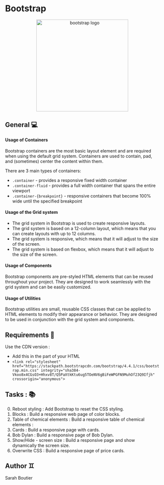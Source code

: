 # Bootstrap
<div align="center">
  <img src="https://github.com/user-attachments/assets/1fd42393-9110-4c53-b603-437a6e046b6e" alt="bootstrap logo" height=300px; width=300px;>
</div>

## General 💻

#### Usage of Containers
Bootstrap containers are the most basic layout element and are required when using the default grid system. Containers are used to contain, pad, and (sometimes) center the content within them.

There are 3 main types of containers:
- `.container` - provides a responsive fixed width container
- `.container-fluid` - provides a full width container that spans the entire viewport
- `.container-{breakpoint}` - responsive containers that become 100% wide until the specified breakpoint

#### Usage of the Grid system
- The grid system in Bootstrap is used to create responsive layouts.
- The grid system is based on a 12-column layout, which means that you can create layouts with up to 12 columns.
- The grid system is responsive, which means that it will adjust to the size of the screen.
- The grid system is based on flexbox, which means that it will adjust to the size of the screen.

#### Usage of Components
Bootstrap components are pre-styled HTML elements that can be reused throughout your project. They are designed to work seamlessly with the grid system and can be easily customized.

#### Usage of Utilities
Bootstrap utilities are small, reusable CSS classes that can be applied to HTML elements to modify their appearance or behavior. They are designed to be used in conjunction with the grid system and components.

## Requirements 🔅
Use the CDN version : 
- Add this <link> in the <head> part of your HTML
- `<link rel="stylesheet" href="https://stackpath.bootstrapcdn.com/bootstrap/4.4.1/css/bootstrap.min.css" integrity="sha384-Vkoo8x4CGsO3+Hhxv8T/Q5PaXtkKtu6ug5TOeNV6gBiFeWPGFN9MuhOf23Q9Ifjh" crossorigin="anonymous">`

## Tasks : 📚
0. Reboot styling : Add Bootstrap to reset the CSS styling.
1. Blocks : Build a responsive web page of color blocks.
2. Table of chemical elements : Build a responsive table of chemical elements :
3. Cards : Build a responsive page with cards.
4. Bob Dylan : Build a responsive page of Bob Dylan.
5. Show/Hide - screen size : Build a responsive page and show dynamically the screen size.
6. Overwrite CSS : Build a responsive page of price cards.

## Author ♊
Sarah Boutier
